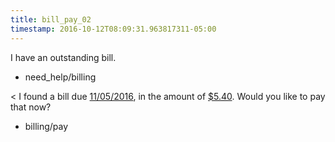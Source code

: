 ```yaml
---
title: bill_pay_02
timestamp: 2016-10-12T08:09:31.963817311-05:00
---
```


I have an outstanding bill.
* need_help/billing

< I found a bill due [11/05/2016](time/due_date), in the amount of [$5.40](currency/balance). Would you like to pay that now?
* billing/pay
